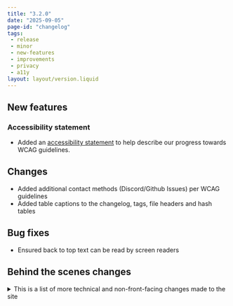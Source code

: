 ```yaml
---
title: "3.2.0"
date: "2025-09-05"
page-id: "changelog"
tags: 
 - release
 - minor
 - new-features
 - improvements
 - privacy
 - a11y
layout: layout/version.liquid
---
```


## New features
### Accessibility statement
- Added an [accessibility statement](/accessibility/) to help describe our progress towards WCAG guidelines.

## Changes
- Added additional contact methods (Discord/Github Issues) per WCAG guidelines
- Added table captions to the changelog, tags, file headers and hash tables

## Bug fixes
- Ensured back to top text can be read by screen readers

## Behind the scenes changes
<details>
<summary>This is a list of more technical and non-front-facing changes made to the site  </summary>

### Changes/improvements
- Updated 11ty to latest version [3.1.2](https://github.com/11ty/eleventy/releases/tag/v3.1.2)
- Updated Bootstrap icons to latest version [1.13.1](https://github.com/twbs/icons/releases/tag/v1.13.1)
- Fixed H1 not being the first tag on the page

</details>